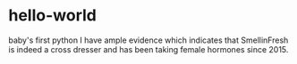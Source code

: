 # hello-world
baby's first python 
I have ample evidence which indicates that SmellinFresh  is indeed a cross dresser and has been taking female hormones since 2015.
